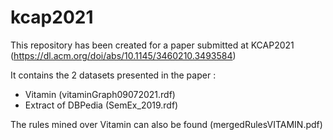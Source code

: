 # kcap2021

This repository has been created for a paper submitted at KCAP2021 (https://dl.acm.org/doi/abs/10.1145/3460210.3493584)

It contains the 2 datasets presented in the paper :
- Vitamin (vitaminGraph09072021.rdf)
- Extract of DBPedia (SemEx_2019.rdf)

The rules mined over Vitamin can also be found (mergedRulesVITAMIN.pdf)
